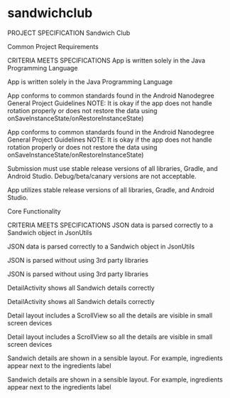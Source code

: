 # sandwichclub
PROJECT SPECIFICATION
Sandwich Club

Common Project Requirements

CRITERIA
MEETS SPECIFICATIONS
App is written solely in the Java Programming Language

App is written solely in the Java Programming Language

App conforms to common standards found in the Android Nanodegree General Project Guidelines NOTE: It is okay if the app does not handle rotation properly or does not restore the data using onSaveInstanceState/onRestoreInstanceState)

App conforms to common standards found in the Android Nanodegree General Project Guidelines NOTE: It is okay if the app does not handle rotation properly or does not restore the data using onSaveInstanceState/onRestoreInstanceState)

Submission must use stable release versions of all libraries, Gradle, and Android Studio. Debug/beta/canary versions are not acceptable.

App utilizes stable release versions of all libraries, Gradle, and Android Studio.

Core Functionality

CRITERIA
MEETS SPECIFICATIONS
JSON data is parsed correctly to a Sandwich object in JsonUtils

JSON data is parsed correctly to a Sandwich object in JsonUtils

JSON is parsed without using 3rd party libraries

JSON is parsed without using 3rd party libraries

DetailActivity shows all Sandwich details correctly

DetailActivity shows all Sandwich details correctly

Detail layout includes a ScrollView so all the details are visible in small screen devices

Detail layout includes a ScrollView so all the details are visible in small screen devices

Sandwich details are shown in a sensible layout. For example, ingredients appear next to the ingredients label

Sandwich details are shown in a sensible layout. For example, ingredients appear next to the ingredients label
